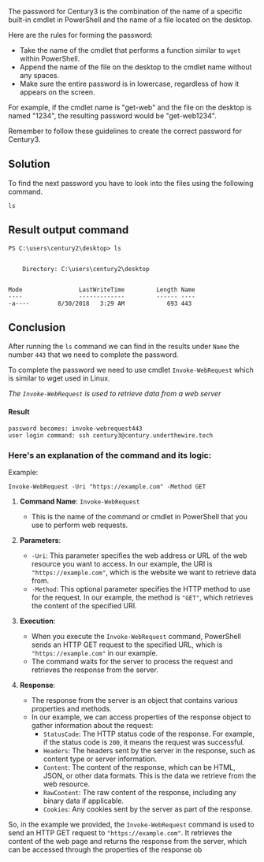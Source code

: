 
The password for Century3 is the combination of the name of a specific built-in cmdlet in PowerShell and the name of a file located on the desktop.

Here are the rules for forming the password:

- Take the name of the cmdlet that performs a function similar to `wget` within PowerShell.
- Append the name of the file on the desktop to the cmdlet name without any spaces.
- Make sure the entire password is in lowercase, regardless of how it appears on the screen.

For example, if the cmdlet name is "get-web" and the file on the desktop is named "1234", the resulting password would be "get-web1234".

Remember to follow these guidelines to create the correct password for Century3.

## Solution

To find the next password you have to look into the files using the following command.
```
ls
```

## Result output command

```
PS C:\users\century2\desktop> ls


    Directory: C:\users\century2\desktop


Mode                LastWriteTime         Length Name
----                -------------         ------ ----
-a----        8/30/2018   3:29 AM            693 443
```

## Conclusion

After running the `ls` command we can find in the results under `Name` the number `443` that we need to complete the password.

To complete the password we need to use cmdlet `Invoke-WebRequest` which is similar to wget used in Linux.

*The `Invoke-WebRequest` is used to retrieve data from a web server*

#### Result

```
password becomes: invoke-webrequest443
user login command: ssh century3@century.underthewire.tech
```

### Here's an explanation of the command and its logic:

Example:
```
Invoke-WebRequest -Uri "https://example.com" -Method GET
```

1. **Command Name**: `Invoke-WebRequest`
   - This is the name of the command or cmdlet in PowerShell that you use to perform web requests.

2. **Parameters**:
   - `-Uri`: This parameter specifies the web address or URL of the web resource you want to access. In our example, the URI is `"https://example.com"`, which is the website we want to retrieve data from.
   - `-Method`: This optional parameter specifies the HTTP method to use for the request. In our example, the method is `"GET"`, which retrieves the content of the specified URI.

3. **Execution**:
   - When you execute the `Invoke-WebRequest` command, PowerShell sends an HTTP GET request to the specified URL, which is `"https://example.com"` in our example.
   - The command waits for the server to process the request and retrieves the response from the server.

4. **Response**:
   - The response from the server is an object that contains various properties and methods.
   - In our example, we can access properties of the response object to gather information about the request:
     - `StatusCode`: The HTTP status code of the response. For example, if the status code is `200`, it means the request was successful.
     - `Headers`: The headers sent by the server in the response, such as content type or server information.
     - `Content`: The content of the response, which can be HTML, JSON, or other data formats. This is the data we retrieve from the web resource.
     - `RawContent`: The raw content of the response, including any binary data if applicable.
     - `Cookies`: Any cookies sent by the server as part of the response.

So, in the example we provided, the `Invoke-WebRequest` command is used to send an HTTP GET request to `"https://example.com"`. It retrieves the content of the web page and returns the response from the server, which can be accessed through the properties of the response ob

